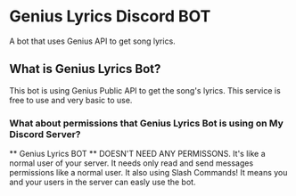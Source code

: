 # Genius Lyrics Discord BOT
A bot that uses Genius API to get song lyrics.
## What is Genius Lyrics Bot?
This bot is using Genius Public API to get the song's lyrics. This service is free to use and very basic to use.
### What about permissions that Genius Lyrics Bot is using on My Discord Server?
** Genius Lyrics BOT ** DOESN'T NEED ANY PERMISSONS.
It's like a normal user of your server. It needs only read and send messages permissions like a normal user. 
It also using Slash Commands! It means you and your users in the server can easly use the bot.

